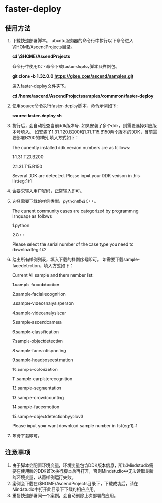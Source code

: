 # faster-deploy

## 使用方法
1. 下载快速部署脚本。
    ubuntu服务器的命令行中执行以下命令进入\\$HOME/AscendProjects目录。

    **cd \\$HOME/AscendProjects**

    命令行中使用以下命令下载faster-deploy脚本及样例包。

    **git clone -b 1.32.0.0 https://gitee.com/ascend/samples.git**
    
    进入faster-deploy文件夹下。

    **cd /home/ascend/AscendProjectssamples/commmon/faster-deploy**

2. 使用source命令执行faster-deploy脚本，命令示例如下:

    **source faster-deploy.sh**

3. 执行后，会自动检查当前ddk版本号.
如果安装了多个ddk，则需要选择对应版本号填入。
如安装了1.31.T20.B200和1.31.T15.B150两个版本的DDK，当前需要部署B200的样例,填入方式如下：

    The currently installed ddk version numbers are as follows:

    1:1.31.T20.B200

    2:1.31.T15.B150

    Several DDK are detected. Please input your DDK verison in this list(eg:1):1

4. 会要求输入用户密码，正常输入即可。

5. 选择需要下载的样例类型，python或者C++。

    The current community cases are categorized by programming language as follows

    1.python

    2.C++

    Please select the serial number of the case type you need to download(eg:1):2

6. 给出所有样例列表，填入下载的样例序号即可。
如需要下载sample-facedetection，填入方式如下：

    Current All sample and them number list:

    1.sample-facedetection

    2.sample-facialrecognition

    3.sample-videoanalysisperson

    4.sample-videoanalysiscar

    5.sample-ascendcamera

    6.sample-classification

    7.sample-objectdetection

    8.sample-faceantispoofing

    9.sample-headposeestimation

    10.sample-colorization

    11.sample-carplaterecognition

    12.sample-segmentation

    13.sample-crowdcounting

    14.sample-faceemotion

    15.sample-objectdetectionbyyolov3

    Please input your want download sample number in list(eg:1).:1

7. 等待下载即可。

## 注意事项
1. 由于脚本会配置环境变量，环境变量包含DDK版本信息，所以Mindstudio需要在使用新的DDK首次执行脚本后再打开，否则Mindstudio中无法读取最新的环境变量，从而样例运行失败。
2. 案例会下载在\\$HOME/AscendProjects目录下，下载成功后，请在Mindstudio中打开此目录下下载的相应应用。
3. 重复快速部署同一个案例，会自动删除上次部署的应用。